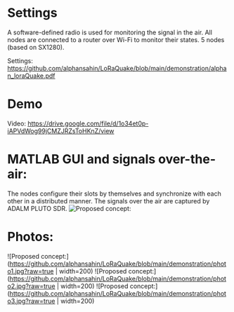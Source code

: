 # Settings
A software-defined radio is used for monitoring the signal in the air. All nodes are connected to a router over Wi-Fi to monitor their states.
5 nodes (based on SX1280).

Settings: https://github.com/alphansahin/LoRaQuake/blob/main/demonstration/alphan_loraQuake.pdf

# Demo 
Video: https://drive.google.com/file/d/1o34et0p-iAPVdWog99jCMZJRZsToHKnZ/view

# MATLAB GUI and signals over-the-air:
The nodes configure their slots by themselves and synchronize with each other in a distributed manner. The signals over the air are captured by ADALM PLUTO SDR.
![Proposed concept:](https://github.com/alphansahin/LoRaQuake/blob/main/demonstration/guiWorkingExample.png?raw=true)

# Photos:
![Proposed concept:](https://github.com/alphansahin/LoRaQuake/blob/main/demonstration/photo1.jpg?raw=true  | width=200)
![Proposed concept:](https://github.com/alphansahin/LoRaQuake/blob/main/demonstration/photo2.jpg?raw=true  | width=200)
![Proposed concept:](https://github.com/alphansahin/LoRaQuake/blob/main/demonstration/photo3.jpg?raw=true  | width=200)

